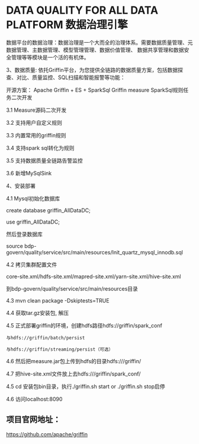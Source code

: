# DATA QUALITY FOR ALL DATA PLATFORM 数据治理引擎

数据平台的数据治理：数据治理是一个大而全的治理体系。需要数据质量管理、元数据管理、主数据管理、模型管理管理、数据价值管理、
数据共享管理和数据安全管理等等模块是一个活的有机体。

3、数据质量: 依托Griffin平台，为您提供全链路的数据质量方案，包括数据探查、对比、质量监控、SQL扫描和智能报警等功能：

开源方案： Apache Griffin + ES + SparkSql
Griffin measure SparkSql规则任务二次开发

3.1 Measure源码二次开发

3.2 支持用户自定义规则

3.3 内置常用的griffin规则

3.4 支持spark sql转化为规则

3.5 支持数据质量全链路告警监控

3.6 新增MySqlSink

4、安装部署

4.1 Mysql初始化数据库

create database griffin_AllDataDC; 

use griffin_AllDataDC; 

然后登录数据库

source bdp-govern/quality/service/src/main/resources/Init_quartz_mysql_innodb.sql


4.2 拷贝集群配置文件

core-site.xml/hdfs-site.xml/mapred-site.xml/yarn-site.xml/hive-site.xml

到bdp-govern/quality/service/src/main/resources目录

4.3 mvn clean package -Dskiptests=TRUE

4.4 获取tar.gz安装包, 解压

4.5 正式部署griffin的环境，创建hdfs路径hdfs://griffin/spark_conf
    
    与hdfs://griffin/batch/persist
    
    与hdfs://griffin/streaming/persist（可选）

4.6 然后把measure.jar包上传到hdfs的目录hdfs:///griffin/

4.7 把hive-site.xml文件放上去hdfs:///griffin/spark_conf/

4.5 cd 安装包bin目录，执行./griffin.sh start or ./griffin.sh stop启停

4.6 访问localhost:8090

## 项目官网地址：

https://github.com/apache/griffin